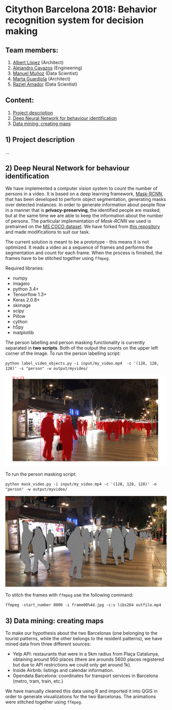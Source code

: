 # Citython Barcelona 2018: Behavior recognition system for decision making

## Team members:

1. [Albert López](https://www.linkedin.com/in/albert-l%C3%B3pez-cuadrado-a45381173/) (Architect)
2. [Alejandro Cavazos](https://www.linkedin.com/in/alejandro-cavazos-s-42aa8623/) (Engineering)
3. [Manuel Muñoz](https://www.linkedin.com/in/manuelmunozaguirre/) (Data Scientist)
4. [Marta Guardiola](mailto:martagube@gmail.com) (Architect)
5. [Raziel Amador](https://www.linkedin.com/in/raziel-amador-rios-14161268/) (Data Scientist)

## Content:

1. [Project description](#description)
2. [Deep Neural Network for behaviour identification](#deep)
3. [Data mining: creating maps](#mining)

## 1) <a id='description'></a> Project description
...

## 2) <a id='deep'></a> Deep Neural Network for behaviour identification

We have implemented a computer vision system to count the number of persons in a video. It is based on a deep learning framework, [Mask-RCNN](https://arxiv.org/abs/1703.06870), that has been developed to perform object segmentation, generating masks over detected instances. In order to generate information about people flow in a manner that is **privacy-preserving**, the identified people are masked, but at the same time we are able to keep the information about the number of persons. The particular implementation of *Mask-RCNN* we used is pretrained on the [MS COCO dataset](https://arxiv.org/abs/1405.03120). We have forked from [this repository](https://github.com/minimaxir/person-blocker) and made modifications to suit our task.

The current solution is meant to be a prototype - this means it is not optimized. It reads a video as a sequence of frames and performs the segmentation and count for each frame. When the process is finished, the frames have to be  stitched together using `ffmpeg`.

Required libraries:
- numpy
- imageio
- python 3.4+
- Tensorflow 1.3+
- Keras 2.0.8+
- skimage
- scipy
- Pillow
- cython
- h5py
- matplotlib

The person labelling and person masking functionality is currently separated in **two scripts**. Both of the output the counts on the upper left corner of the image. To run the person labelling script:

```{r}
python label_video_objects.py -i input/my_video.mp4  -c '(128, 128, 128)' -s "person" -w output/myvideo/
```

![img1](img/labeled_sample.png)


To run the person masking script:

```{r}
python mask_video.py -i input/my_video.mp4 -c '(128, 128, 128)' -o "person" -w output/myvideo/
```
![img2](img/masked_sample.jpg)


To stitch the frames with `ffmpeg` use the following command:

```{r}
ffmpeg -start_number 0000 -i frame00%4d.jpg -c:v libx264 outfile.mp4
```
## 3) <a id='mining'></a> Data mining: creating maps

To make our hypothesis about the two Barcelonas (one belonging to the tourist patterns, while the other belongs to the resident patterns), we have mined data from three different sources:
- Yelp API: restaurants that were in a 5km radius from Plaça Catalunya, obtaining around 950 places (there are arounds 5600 places registered but due to API restrictions we could only get around 1k).
- Inside Airbnb: listings and calendar information.
- Opendata Barcelona: coordinates for transport services in Barcelona (metro, tram, train, etc.)

We have manually cleaned this data using R and imported it into QGIS in order to generate visualizations for the two Barcelonas. The animations were stitched together using `ffmpeg`. 